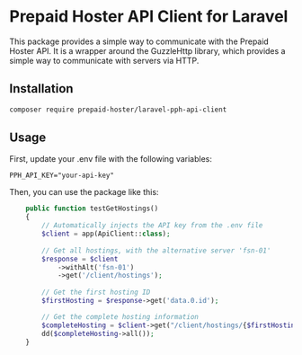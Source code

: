 # Prepaid Hoster API Client for Laravel

This package provides a simple way to communicate with the Prepaid Hoster API. It is a wrapper around the GuzzleHttp library, which provides a simple way to communicate with servers via HTTP.

## Installation

```bash
composer require prepaid-hoster/laravel-pph-api-client
```

## Usage

First, update your .env file with the following variables:

```dotenv
PPH_API_KEY="your-api-key"
```

Then, you can use the package like this:

```php
    public function testGetHostings()
    {
        // Automatically injects the API key from the .env file
        $client = app(ApiClient::class);
        
        // Get all hostings, with the alternative server 'fsn-01'
        $response = $client
            ->withAlt('fsn-01')
            ->get('/client/hostings');
        
        // Get the first hosting ID
        $firstHosting = $response->get('data.0.id');

        // Get the complete hosting information
        $completeHosting = $client->get("/client/hostings/{$firstHosting}");
        dd($completeHosting->all());
    }
```
